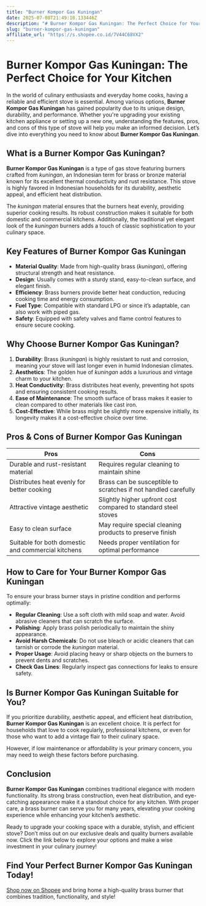 ```yaml
---
title: "Burner Kompor Gas Kuningan"
date: 2025-07-08T21:49:18.133446Z
description: "# Burner Kompor Gas Kuningan: The Perfect Choice for Your Kitchen..."
slug: "burner-kompor-gas-kuningan"
affiliate_url: "https://s.shopee.co.id/7V44C68VX2"
---
```

# Burner Kompor Gas Kuningan: The Perfect Choice for Your Kitchen

In the world of culinary enthusiasts and everyday home cooks, having a reliable and efficient stove is essential. Among various options, **Burner Kompor Gas Kuningan** has gained popularity due to its unique design, durability, and performance. Whether you're upgrading your existing kitchen appliance or setting up a new one, understanding the features, pros, and cons of this type of stove will help you make an informed decision. Let’s dive into everything you need to know about **Burner Kompor Gas Kuningan**.

## What is a Burner Kompor Gas Kuningan?

**Burner Kompor Gas Kuningan** is a type of gas stove featuring burners crafted from *kuningan*, an Indonesian term for brass or bronze material known for its excellent thermal conductivity and rust resistance. This stove is highly favored in Indonesian households for its durability, aesthetic appeal, and efficient heat distribution.

The *kuningan* material ensures that the burners heat evenly, providing superior cooking results. Its robust construction makes it suitable for both domestic and commercial kitchens. Additionally, the traditional yet elegant look of the *kuningan* burners adds a touch of classic sophistication to your culinary space.

## Key Features of Burner Kompor Gas Kuningan

- **Material Quality**: Made from high-quality brass (*kuningan*), offering structural strength and heat resistance.
- **Design**: Usually comes with a sturdy stand, easy-to-clean surface, and elegant finish.
- **Efficiency**: Brass burners provide better heat conduction, reducing cooking time and energy consumption.
- **Fuel Type**: Compatible with standard LPG or since it’s adaptable, can also work with piped gas.
- **Safety**: Equipped with safety valves and flame control features to ensure secure cooking.

## Why Choose Burner Kompor Gas Kuningan?

1. **Durability**: Brass (*kuningan*) is highly resistant to rust and corrosion, meaning your stove will last longer even in humid Indonesian climates.
2. **Aesthetics**: The golden hue of *kuningan* adds a luxurious and vintage charm to your kitchen.
3. **Heat Conductivity**: Brass distributes heat evenly, preventing hot spots and ensuring consistent cooking results.
4. **Ease of Maintenance**: The smooth surface of brass makes it easier to clean compared to other materials like cast iron.
5. **Cost-Effective**: While brass might be slightly more expensive initially, its longevity makes it a cost-effective choice over time.

## Pros & Cons of Burner Kompor Gas Kuningan

| **Pros** | **Cons** |
|------------|--------------|
| Durable and rust-resistant material | Requires regular cleaning to maintain shine |
| Distributes heat evenly for better cooking | Brass can be susceptible to scratches if not handled carefully |
| Attractive vintage aesthetic | Slightly higher upfront cost compared to standard steel stoves |
| Easy to clean surface | May require special cleaning products to preserve finish |
| Suitable for both domestic and commercial kitchens | Needs proper ventilation for optimal performance |

## How to Care for Your Burner Kompor Gas Kuningan

To ensure your brass burner stays in pristine condition and performs optimally:

- **Regular Cleaning**: Use a soft cloth with mild soap and water. Avoid abrasive cleaners that can scratch the surface.
- **Polishing**: Apply brass polish periodically to maintain the shiny appearance.
- **Avoid Harsh Chemicals**: Do not use bleach or acidic cleaners that can tarnish or corrode the *kuningan* material.
- **Proper Usage**: Avoid placing heavy or sharp objects on the burners to prevent dents and scratches.
- **Check Gas Lines**: Regularly inspect gas connections for leaks to ensure safety.

## Is Burner Kompor Gas Kuningan Suitable for You?

If you prioritize durability, aesthetic appeal, and efficient heat distribution, **Burner Kompor Gas Kuningan** is an excellent choice. It is perfect for households that love to cook regularly, professional kitchens, or even for those who want to add a vintage flair to their culinary space.

However, if low maintenance or affordability is your primary concern, you may need to weigh these factors before purchasing.

## Conclusion

**Burner Kompor Gas Kuningan** combines traditional elegance with modern functionality. Its strong brass construction, even heat distribution, and eye-catching appearance make it a standout choice for any kitchen. With proper care, a brass burner can serve you for many years, elevating your cooking experience while enhancing your kitchen’s aesthetic.

Ready to upgrade your cooking space with a durable, stylish, and efficient stove? Don’t miss out on our exclusive deals and quality burners available now. Click the link below to explore your options and make a wise investment in your culinary journey!

## Find Your Perfect Burner Kompor Gas Kuningan Today!

[Shop now on Shopee](https://s.shopee.co.id/7V44C68VX2) and bring home a high-quality brass burner that combines tradition, functionality, and style!